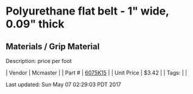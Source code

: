 # Polyurethane flat belt - 1" wide, 0.09" thick
## Materials / Grip Material
Description: 	price per foot 

| Vendor | Mcmaster | 
| Part # | [6075K15](https://www.mcmaster.com/#6075K15) | 
| Unit Price | $3.42 | 
| Tags: |  | 

Last updated: Sun May 07 02:29:03 PDT 2017